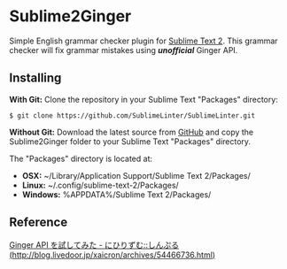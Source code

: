 Sublime2Ginger
==========
Simple English grammar checker plugin for [Sublime Text 2](http://www.sublimetext.com/2).
This grammar checker will fix grammar mistakes using ***unofficial*** Ginger API.

Installing
----------
**With Git:** Clone the repository in your Sublime Text "Packages" directory:
```
$ git clone https://github.com/SublimeLinter/SublimeLinter.git
```
**Without Git:** Download the latest source from [GitHub](https://github.com/kentaTech/Sublime2Ginger) and copy the Sublime2Ginger folder to your Sublime Text "Packages" directory.

The "Packages" directory is located at:

- **OSX:** ~/Library/Application Support/Sublime Text 2/Packages/
- **Linux:** ~/.config/sublime-text-2/Packages/
- **Windows:** %APPDATA%/Sublime Text 2/Packages/


Reference
----------
[Ginger API を試してみた - にひりずむ::しんぷる (http://blog.livedoor.jp/xaicron/archives/54466736.html)](http://blog.livedoor.jp/xaicron/archives/54466736.html)
